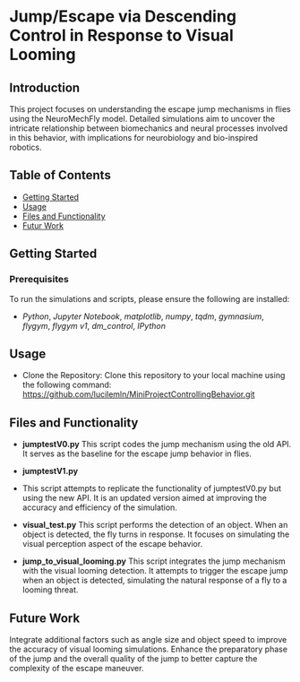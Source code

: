 # Jump/Escape via Descending Control in Response to Visual Looming
## Introduction
This project focuses on understanding the escape jump mechanisms in flies using the NeuroMechFly model. Detailed simulations aim to uncover the intricate relationship between biomechanics and neural processes involved in this behavior, with implications for neurobiology and bio-inspired robotics.

## Table of Contents
* [Getting Started](#getting-started)
* [Usage](#usage)
* [Files and Functionality](#files-and-functionality)
* [Futur Work](#futur-work)
## Getting Started

### Prerequisites

To run the simulations and scripts, please ensure the following are installed:

- *Python*, *Jupyter Notebook*, *matplotlib*, *numpy*, *tqdm*, *gymnasium*, *flygym*, *flygym v1*, *dm_control*, *IPython*
  
## Usage 
- Clone the Repository: Clone this repository to your local machine using the following command: https://github.com/lucilemln/MiniProjectControllingBehavior.git

## Files and Functionality
- **jumptestV0.py**
This script codes the jump mechanism using the old API. It serves as the baseline for the escape jump behavior in flies.

- **jumptestV1.py**
- This script attempts to replicate the functionality of jumptestV0.py but using the new API. It is an updated version aimed at improving the accuracy and efficiency of the simulation.

- **visual_test.py**
This script performs the detection of an object. When an object is detected, the fly turns in response. It focuses on simulating the visual perception aspect of the escape behavior.

- **jump_to_visual_looming.py**
This script integrates the jump mechanism with the visual looming detection. It attempts to trigger the escape jump when an object is detected, simulating the natural response of a fly to a looming threat.


## Future Work
Integrate additional factors such as angle size and object speed to improve the accuracy of visual looming simulations.
Enhance the preparatory phase of the jump and the overall quality of the jump to better capture the complexity of the escape maneuver.
